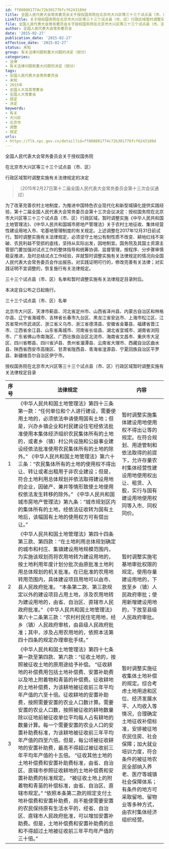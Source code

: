 ```yaml
---
id: ff808081774c72b301776fcf6243189d
title: 全国人民代表大会常务委员会关于授权国务院在北京市大兴区等三十三个试点县（市、区）行政区域暂时调整实施有关法律规定的决定
LinkTitle: 关于授权国务院在北京市大兴区等三十三个试点县（市、区）行政区域暂时调整实施有关法律规定的决定（2015）
file: 全国人民代表大会常务委员会关于授权国务院在北京市大兴区等三十三个试点县（市、区）行政区域暂时调整实施有关法律规定的决定_20150227_ff808081774c72b301776fcf6243189d.docx
author: 全国人民代表大会常务委员会
date: '2015-02-27'
publication_date: '2015-02-27'
effective_date: '2015-02-27'
status: 未知
group: 有关法律问题和重大问题的决定（部分）
categories:
- 法律
- 有关法律问题和重大问题的决定（部分）
tags:
- 全国人民代表大会常务委员会
- 未知
- 2015年
- 全国人大及其常委会
- 全国人大常委会
- 规定
- 决定
keywords:
- 有关
- 大兴区
- 北京市
- 调整
- 规定
urls:
- https://flk.npc.gov.cn/detail?id=ff808081774c72b301776fcf6243189d
---
```


全国人民代表大会常务委员会关于授权国务院

在北京市大兴区等三十三个试点县（市、区）

行政区域暂时调整实施有关法律规定的决定

> （2015年2月27日第十二届全国人民代表大会常务委员会第十三次会议通过）

为了改革完善农村土地制度，为推进中国特色农业现代化和新型城镇化提供实践经验，第十二届全国人民代表大会常务委员会第十三次会议决定：授权国务院在北京市大兴区等三十三个试点县（市、区）行政区域，暂时调整实施《中华人民共和国土地管理法》、《中华人民共和国城市房地产管理法》关于农村土地征收、集体经营性建设用地入市、宅基地管理制度的有关规定。上述调整在2017年12月31日前试行。暂时调整实施有关法律规定，必须坚守土地公有制性质不改变、耕地红线不突破、农民利益不受损的底线，坚持从实际出发，因地制宜。国务院及其国土资源主管部门要加强对试点工作的整体指导和统筹协调、监督管理，按程序、分步骤审慎稳妥推进，及时总结试点工作经验，并就暂时调整实施有关法律规定的情况向全国人民代表大会常务委员会作出报告。对实践证明可行的，修改完善有关法律；对实践证明不宜调整的，恢复施行有关法律规定。

三十三个试点县（市、区）名单和暂时调整实施有关法律规定目录附后。

本决定自公布之日起施行。

三十三个试点县（市、区）名单

北京市大兴区、天津市蓟县、河北省定州市、山西省泽州县、内蒙古自治区和林格尔县、辽宁省海城市、吉林省长春市九台区、黑龙江省安达市、上海市松江区、江苏省常州市武进区、浙江省义乌市、浙江省德清县、安徽省金寨县、福建省晋江市、江西省余江县、山东省禹城市、河南省长垣县、湖北省宜城市、湖南省浏阳市、广东省佛山市南海区、广西壮族自治区北流市、海南省文昌市、重庆市大足区、四川省郫县、四川省泸县、贵州省湄潭县、云南省大理市、西藏自治区曲水县、陕西省西安市高陵区、甘肃省陇西县、青海省湟源县、宁夏回族自治区平罗县、新疆维吾尔自治区伊宁市。

授权国务院在北京市大兴区等三十三个试点县（市、区）行政区域暂时调整实施有关法律规定目录

| 序号 | 法律规定 | 内容 |
| --- | --- | --- |
| 1 | 《中华人民共和国土地管理法》第四十三条第一款：“任何单位和个人进行建设，需要使用土地的，必须依法申请使用国有土地；但是，兴办乡镇企业和村民建设住宅经依法批准使用本集体经济组织农民集体所有的土地的，或者乡（镇）村公共设施和公益事业建设经依法批准使用农民集体所有的土地的除外。”  《中华人民共和国土地管理法》第六十三条：“农民集体所有的土地的使用权不得出让、转让或者出租用于非农业建设；但是，符合土地利用总体规划并依法取得建设用地的企业，因破产、兼并等情形致使土地使用权依法发生转移的除外。”  《中华人民共和国城市房地产管理法》第九条：“城市规划区内的集体所有的土地，经依法征收转为国有土地后，该幅国有土地的使用权方可有偿出让。” | 暂时调整实施集体建设用地使用权不得出让等的规定。在符合规划、用途管制和依法取得的前提下，允许存量农村集体经营性建设用地使用权出让、租赁、入股，实行与国有建设用地使用权同等入市、同权同价。 |
| 2 | 《中华人民共和国土地管理法》第四十四条第三款、第四款：“在土地利用总体规划确定的城市和村庄、集镇建设用地规模范围内，为实施该规划而将农用地转为建设用地的，按土地利用年度计划分批次由原批准土地利用总体规划的机关批准。在已批准的农用地转用范围内，具体建设项目用地可以由市、县人民政府批准。  “本条第二款、第三款规定以外的建设项目占用土地，涉及农用地转为建设用地的，由省、自治区、直辖市人民政府批准。”  《中华人民共和国土地管理法》第六十二条第三款：“农村村民住宅用地，经乡（镇）人民政府审核，由县级人民政府批准；其中，涉及占用农用地的，依照本法第四十四条的规定办理审批手续。” | 暂时调整实施宅基地审批权限的规定。使用存量建设用地的，下放至乡（镇）人民政府审批；使用新增建设用地的，下放至县级人民政府审批。 |
| 3 | 《中华人民共和国土地管理法》第四十七条第一款至第四款、第六款：“征收土地的，按照被征收土地的原用途给予补偿。  “征收耕地的补偿费用包括土地补偿费、安置补助费以及地上附着物和青苗的补偿费。征收耕地的土地补偿费，为该耕地被征收前三年平均年产值的六至十倍。征收耕地的安置补助费，按照需要安置的农业人口数计算。需要安置的农业人口数，按照被征收的耕地数量除以征地前被征收单位平均每人占有耕地的数量计算。每一个需要安置的农业人口的安置补助费标准，为该耕地被征收前三年平均年产值的四至六倍。但是，每公顷被征收耕地的安置补助费，最高不得超过被征收前三年平均年产值的十五倍。  “征收其他土地的土地补偿费和安置补助费标准，由省、自治区、直辖市参照征收耕地的土地补偿费和安置补助费的标准规定。  “被征收土地上的附着物和青苗的补偿标准，由省、自治区、直辖市规定。”  “依照本条第二款的规定支付土地补偿费和安置补助费，尚不能使需要安置的农民保持原有生活水平的，经省、自治区、直辖市人民政府批准，可以增加安置补助费。但是，土地补偿费和安置补助费的总和不得超过土地被征收前三年平均年产值的三十倍。” | 暂时调整实施征收集体土地补偿的规定。综合考虑土地用途和区位、经济发展水平、人均收入等情况，合理确定土地征收补偿标准，安排被征地农民住房、社会保障；加大就业培训力度，符合条件的被征地农民全部纳入养老、医疗等城镇社会保障体系；有条件的地方可采取留地、留物业等多种方式，由农村集体经济组织经营。 |
